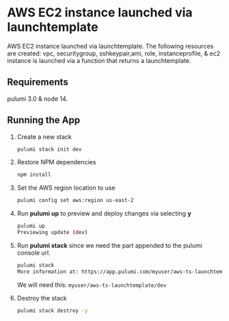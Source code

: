 # AWS EC2 instance launched via launchtemplate

AWS EC2 instance launched via launchtemplate. The following resources are created:  vpc, securitygroup, sshkeypair,ami, role, instanceprofile, & ec2 instance is launched via a function that returns a launchtemplate.

## Requirements

pulumi 3.0 & node 14.

## Running the App

1. Create a new stack

    ```bash
    pulumi stack init dev
    ```

1. Restore NPM dependencies

    ```bash
    npm install
    ```
1. Set the AWS region location to use
    ```bash
    pulumi config set aws:region us-east-2
    ```

1. Run **pulumi up** to preview and deploy changes via selecting **y**
    ```bash
    pulumi up
    Previewing update (dev)
    ```
1. Run **pulumi stack** since we need the part appended to the pulumi console url.
    ```bash
    pulumi stack
    More information at: https://app.pulumi.com/myuser/aws-ts-launchtemplate/dev
    ```
    We will need this: `myuser/aws-ts-launchtemplate/dev`

1. Destroy the stack
    ```bash
    pulumi stack destroy -y
    ```